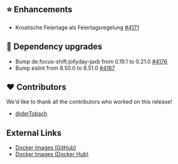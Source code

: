 ## ⭐ Enhancements

- Kroatische Feiertage als Feiertagsregelung [#4171](https://github.com/urlaubsverwaltung/urlaubsverwaltung/issues/4171)

## 🔨 Dependency upgrades

- Bump de.focus-shift:jollyday-jaxb from 0.19.1 to 0.21.0 [#4176](https://github.com/urlaubsverwaltung/urlaubsverwaltung/pull/4176)
- Bump eslint from 8.50.0 to 8.51.0 [#4187](https://github.com/urlaubsverwaltung/urlaubsverwaltung/pull/4187)

## ❤️ Contributors

We'd like to thank all the contributors who worked on this release!

- [@derTobsch](https://github.com/derTobsch)
## External Links

- [Docker Images (GitHub)](https://github.com/urlaubsverwaltung/urlaubsverwaltung/pkgs/container/urlaubsverwaltung)
- [Docker Images (Docker Hub)](https://hub.docker.com/r/urlaubsverwaltung/urlaubsverwaltung)
